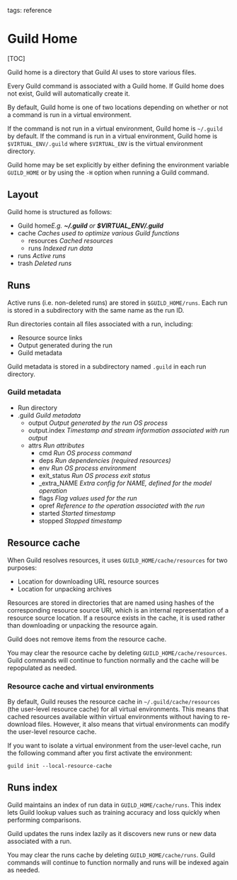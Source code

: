 tags: reference

# Guild Home

[TOC]

Guild home is a directory that Guild AI uses to store various files.

Every Guild command is associated with a Guild home. If Guild home
does not exist, Guild will automatically create it.

By default, Guild home is one of two locations depending on whether or
not a command is run in a virtual environment.

If the command is not run in a virtual environment, Guild home is
`~/.guild` by default. If the command is run in a virtual environment,
Guild home is `$VIRTUAL_ENV/.guild` where `$VIRTUAL_ENV` is the
virtual environment directory.

Guild home may be set explicitly by either defining the environment
variable `GUILD_HOME` or by using the ``-H`` option when running a
Guild command.

## Layout

Guild home is structured as follows:

<div class="file-tree">
<ul>
<li class="is-folder open">Guild home<i>E.g. <strong>~/.guild</strong> or <strong>$VIRTUAL_ENV/.guild</strong></i>
<li class="is-folder open">cache <i>Caches used to optimize various Guild functions</i>
 <ul>
 <li class="is-folder">resources <i>Cached resources</i></li>
 <li class="is-folder">runs <i>Indexed run data</i></li>
 </ul>
</li>
<li class="is-folder">runs <i>Active runs</i></li>
<li class="is-folder">trash <i>Deleted runs</i></li>
</ul>
</div>

## Runs

Active runs (i.e. non-deleted runs) are stored in
`$GUILD_HOME/runs`. Each run is stored in a subdirectory with the same
name as the run ID.

Run directories contain all files associated with a run, including:

- Resource source links
- Output generated during the run
- Guild metadata

Guild metadata is stored in a subdirectory named `.guild` in each run
directory.

### Guild metadata

<div class="file-tree">
<ul>
<li class="is-folder open">Run directory
<li class="is-folder open">.guild <i>Guild metadata</i>
 <ul>
 <li class="is-file">output <i>Output generated by the run OS process</i></li>
 <li class="is-file">output.index <i>Timestamp and stream information associated with run output</i></li>
 <li class="is-folder open">attrs <i>Run attributes</i>
   <ul>
     <li class="is-file">cmd <i>Run OS process command</i></li>
     <li class="is-file">deps <i>Run dependencies (required resources)</i></li>
     <li class="is-file">env <i>Run OS process environment</i></li>
     <li class="is-file">exit_status <i>Run OS process exit status</i></li>
     <li class="is-file">_extra_NAME <i>Extra config for NAME, defined for the model operation</i></li>
     <li class="is-file">flags <i>Flag values used for the run</i></li>
     <li class="is-file">opref <i>Reference to the operation associated with the run</i></li>
     <li class="is-file">started <i>Started timestamp</i></li>
     <li class="is-file">stopped <i>Stopped timestamp</i></li>
   </ul>
 </li>
 </ul>
</li>
</ul>
</div>

## Resource cache

When Guild resolves resources, it uses `GUILD_HOME/cache/resources`
for two purposes:

- Location for downloading URL resource sources
- Location for unpacking archives

Resources are stored in directories that are named using hashes of the
corresponding resource source URI, which is an internal representation
of a resource source location. If a resource exists in the cache, it
is used rather than downloading or unpacking the resource again.

Guild does not remove items from the resource cache.

You may clear the resource cache by deleting
`GUILD_HOME/cache/resources`. Guild commands will continue to function
normally and the cache will be repopulated as needed.

### Resource cache and virtual environments

By default, Guild reuses the resource cache in
`~/.guild/cache/resources` (the user-level resource cache) for all
virtual environments. This means that cached resources available
within virtual environments without having to re-download
files. However, it also means that virtual environments can modify the
user-level resource cache.

If you want to isolate a virtual environment from the user-level
cache, run the following command after you first activate the
environment:

``` command
guild init --local-resource-cache
```

## Runs index

Guild maintains an index of run data in `GUILD_HOME/cache/runs`. This
index lets Guild lookup values such as training accuracy and loss
quickly when performing comparisons.

Guild updates the runs index lazily as it discovers new runs or new
data associated with a run.

You may clear the runs cache by deleting
`GUILD_HOME/cache/runs`. Guild commands will continue to function
normally and runs will be indexed again as needed.
